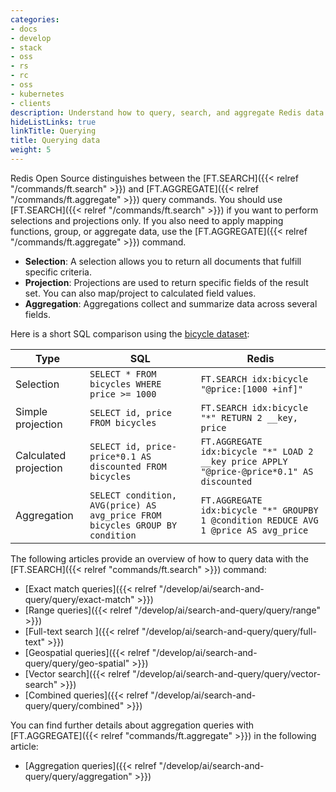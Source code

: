 ```yaml
---
categories:
- docs
- develop
- stack
- oss
- rs
- rc
- oss
- kubernetes
- clients
description: Understand how to query, search, and aggregate Redis data
hideListLinks: true
linkTitle: Querying
title: Querying data
weight: 5
---
```


Redis Open Source distinguishes between the [FT.SEARCH]({{< relref "/commands/ft.search" >}}) and [FT.AGGREGATE]({{< relref "/commands/ft.aggregate" >}}) query commands. You should use [FT.SEARCH]({{< relref "/commands/ft.search" >}}) if you want to perform selections and projections only. If you also need to apply mapping functions, group, or aggregate data, use the [FT.AGGREGATE]({{< relref "/commands/ft.aggregate" >}}) command. 

* **Selection**: A selection allows you to return all documents that fulfill specific criteria.
* **Projection**: Projections are used to return specific fields of the result set. You can also map/project to calculated field values.
* **Aggregation**: Aggregations collect and summarize data across several fields.

Here is a short SQL comparison using the [bicycle dataset](./data/bicycles.txt):

|Type| SQL | Redis |
|----------| --- | ----------- |
| Selection | `SELECT * FROM bicycles WHERE price >= 1000` | `FT.SEARCH idx:bicycle "@price:[1000 +inf]"` |
| Simple projection | `SELECT id, price FROM bicycles` | `FT.SEARCH idx:bicycle "*" RETURN 2 __key, price` |
| Calculated projection| `SELECT id, price-price*0.1 AS discounted FROM bicycles`| `FT.AGGREGATE idx:bicycle "*" LOAD 2 __key price APPLY "@price-@price*0.1" AS discounted`| 
| Aggregation | `SELECT condition, AVG(price) AS avg_price FROM bicycles GROUP BY condition` | `FT.AGGREGATE idx:bicycle "*" GROUPBY 1 @condition REDUCE AVG 1 @price AS avg_price` |

The following articles provide an overview of how to query data with the [FT.SEARCH]({{< relref "commands/ft.search" >}}) command:

* [Exact match queries]({{< relref "/develop/ai/search-and-query/query/exact-match" >}})
* [Range queries]({{< relref "/develop/ai/search-and-query/query/range" >}})
* [Full-text search ]({{< relref "/develop/ai/search-and-query/query/full-text" >}})
* [Geospatial queries]({{< relref "/develop/ai/search-and-query/query/geo-spatial" >}})
* [Vector search]({{< relref "/develop/ai/search-and-query/query/vector-search" >}})
* [Combined queries]({{< relref "/develop/ai/search-and-query/query/combined" >}})

You can find further details about aggregation queries with [FT.AGGREGATE]({{< relref "commands/ft.aggregate" >}}) in the following article:

* [Aggregation queries]({{< relref "/develop/ai/search-and-query/query/aggregation" >}})